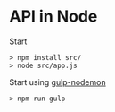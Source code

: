 API in Node
===========
Start

    > npm install src/
    > node src/app.js

Start using [gulp-nodemon](https://github.com/remy/nodemon)

    > npm run gulp 
